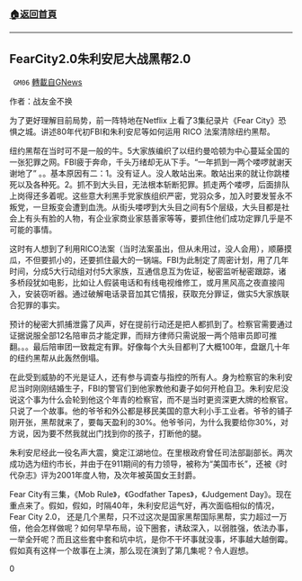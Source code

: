 ###  [:house:返回首頁](https://github.com/ourhimalayas/txt)
---

## FearCity2.0朱利安尼大战黑帮2.0
` GM06` [轉載自GNews](https://gnews.org/zh-hans/548681/)

作者：战友金不换

为了更好理解目前局势，前一阵特地在Netflix 上看了3集纪录片《Fear City》恐惧之城。讲述80年代初FBI和朱利安尼等如何运用 RICO 法案清除纽约黑帮。

纽约黑帮在当时可不是一般的牛。5大家族编织了以纽约曼哈顿为中心蔓延全国的一张犯罪之网。FBI疲于奔命，千头万绪却无从下手。“一年抓到一两个喽啰就谢天谢地了” 。。基本原因有二：1。没有证人。没人敢站出来。敢站出来的就让你跳楼死以及各种死。2。抓不到大头目，无法根本斩断犯罪。抓走两个喽啰，后面排队上岗得还多着呢。这些意大利黑手党家族组织严密，党羽众多，加入时要发誓永不叛党，一旦叛变会遭到血洗。从街头喽啰到大头目之间有5个层级，大头目都是社会上有头有脸的人物，有企业家商业家慈善家等等，要抓住他们成功定罪几乎是不可能的事情。

这时有人想到了利用RICO法案（当时法案虽出，但从未用过，没人会用），顺藤摸瓜，不但要抓小的，还要抓住最大的一锅端。FBI为此制定了周密计划，用了几年时间，分成5大行动组对付5大家族，互通信息互为佐证，秘密监听秘密跟踪，诸多桥段犹如电影，比如让人假装电话和有线电视维修工，或月黑风高之夜直接闯入，安装窃听器。通过破解电话录音加其它情报，获取充分罪证，做实5大家族联合犯罪的事实。

预计的秘密大抓捕泄露了风声，好在提前行动还是把人都抓到了。检察官需要通过证据说服全部12名陪审员才能定罪，而辩方律师只需说服一两个陪审员即可推翻。。。最后陪审团一致裁定有罪。好像每个大头目都判了大概100年，盘踞几十年的纽约黑帮从此轰然倒塌。

在此受到威胁的不光是证人，还有参与调查与指控的所有人。身为检察官的朱利安尼当时刚刚结婚生子，FBI的警官们到他家教他和妻子如何开枪自卫。朱利安尼没说这个事为什么会轮到他这个年青的检察官，而不是当时更资深更大牌的检察官。只说了一个故事。他的爷爷和外公都是移民美国的意大利小手工业者。爷爷的铺子刚开张，黑帮就来了，要每天盈利的30%。他爷爷问，为什么我要给你30%，对方说，因为要不然我就出门找到你的孩子，打断他的腿。

朱利安尼经此一役名声大震，奠定江湖地位。在里根政府曾任司法部副部长。两次成功选为纽约市长，并由于在911期间的有力领导，被称为“美国市长”，还被《时代杂志》评为2001年度人物，及次年被英国女王封爵。

Fear City有三集，《Mob Rule》，《Godfather Tapes》，《Judgement Day》。现在重点来了。假如，假如，时隔40年，朱利安尼运气好，再次面临相似的情况，Fear City 2.0， 还是几个黑帮，只不过这次是国家黑帮国际黑帮，实力超过一万倍，他会怎样做呢？如何早早布局，设下圈套，诱敌深入，以弱胜强，依法办事，一举全歼呢？而且这些套中套和坑中坑，是你不干坏事就没事，坏事越大越倒霉。假如真有这样一个故事在上演，那么现在演到了第几集呢？令人遐想。

0
